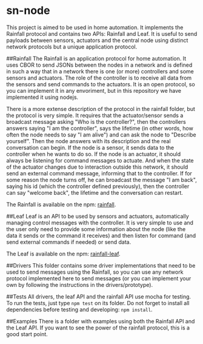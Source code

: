 # sn-node
This project is aimed to be used in home automation. It implements the Rainfall protocol and contains two APIs: Rainfall and Leaf. It is useful to send payloads between sensors, actuators and the central node using distinct network protocols but a unique application protocol.

##Rainfall
The Rainfall is an application protocol for home automation. It uses CBOR to send JSONs between the nodes in a network and is defined in such a way that in a network there is one (or more) controllers and some sensors and actuators. The role of the controller is to receive all data from the sensors and send commands to the actuators. It is an open protocol, so you can implement it in any envoriment, but in this repository we have implemented it using nodejs.

There is a more extense description of the protocol in the rainfall folder, but the protocol is very simple. It requires that the actuator/sensor sends a broadcast message asking "Who is the controller?", then the controllers answers saying "I am the controller", says the lifetime (in other words, how often the node needs to say "I am alive") and can ask the node to "Describe yourself". Then the node answers with its description and the real conversation can begin.
If the node is a sensor, it sends data to the controller when he wants to do so.
If the node is an actuator, it should always be listening for command messages to actuate. And when the state of the actuator changes due to interaction outside this network, it should send an external command message, informing that to the controller.
If for some reason the node turns off, he can broadcast the message "I am back", saying his id (which the controller defined previously), then the controller can say "welcome back", the lifetime and the conversation can restart.

The Rainfall is available on the npm: [rainfall](https://www.npmjs.com/package/rainfall).

##Leaf
Leaf is an API to be used by sensors and actuators, automatically managing control messages with the controller. It is very simple to use and the user only need to provide some information about the node (like the data it sends or the command it receives) and then listen for command (and send external commands if needed) or send data.

The Leaf is available on the npm: [rainfall-leaf](https://www.npmjs.com/package/rainfall-leaf).

##Drivers
This folder contains some driver implementations that need to be used to send messages using the Rainfall, so you can use any network protocol implemented here to send messages (or you can implement your own by following the instructions in the drivers/prototype).

##Tests
All drivers, the leaf API and the rainfall API use mocha for testing. To run the tests, just type `npm test` on its folder. Do not forget to install all dependencies before testing and developing: `npm install`.

##Examples
There is a folder with examples using both the Rainfall API and the Leaf API. If you want to see the power of the rainfall protocol, this is a good start point.
